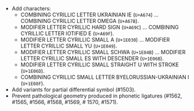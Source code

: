 * Add characters:
  - COMBINING CYRILLIC LETTER UKRAINIAN IE (`U+A674`) ... COMBINING CYRILLIC LETTER OMEGA (`U+A67B`).
  - MODIFIER LETTER CYRILLIC HARD SIGN (`U+A69C`) ... COMBINING CYRILLIC LETTER IOTIFIED E (`U+A69F`).
  - MODIFIER LETTER CYRILLIC SMALL A (`U+1E030`) ... MODIFIER LETTER CYRILLIC SMALL YU (`U+1E049`).
  - MODIFIER LETTER CYRILLIC SMALL SCHWA (`U+1E04B`) ... MODIFIER LETTER CYRILLIC SMALL ES WITH DESCENDER (`U+1E06B`).
  - MODIFIER LETTER CYRILLIC SMALL STRAIGHT U WITH STROKE (`U+1E06D`).
  - COMBINING CYRILLIC SMALL LETTER BYELORUSSIAN-UKRAINIAN I (`U+1E08F`).
* Add variants for partial differential symbol (#1503).
* Prevent pathological geometry produced in phonetic ligatures (#1562, #1565, #1566, #1568, #1569, # 1570, #1571).
